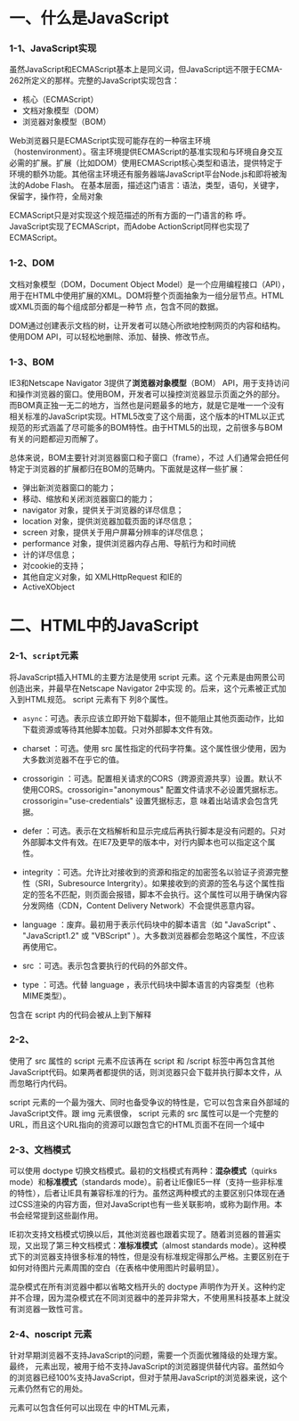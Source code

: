 # 一、什么是JavaScript

### 1-1、JavaScript实现

虽然JavaScript和ECMAScript基本上是同义词，但JavaScript远不限于ECMA-262所定义的那样。完整的JavaScript实现包含：

-  核心（ECMAScript）
-  文档对象模型（DOM）
-  浏览器对象模型（BOM）

Web浏览器只是ECMAScript实现可能存在的一种宿主环境（hostenvironment）。宿主环境提供ECMAScript的基准实现和与环境自身交互必需的扩展。扩展（比如DOM）使用ECMAScript核心类型和语法，提供特定于环境的额外功能。其他宿主环境还有服务器端JavaScript平台Node.js和即将被淘汰的Adobe Flash。
在基本层面，描述这门语言：语法，类型，语句，关键字，保留字，操作符，全局对象

ECMAScript只是对实现这个规范描述的所有方面的一门语言的称
呼。JavaScript实现了ECMAScript，而Adobe ActionScript同样也实现了
ECMAScript。

### 1-2、DOM

文档对象模型（DOM，Document Object Model）是一个应用编程接口（API），用于在HTML中使用扩展的XML。DOM将整个页面抽象为一组分层节点。HTML或XML页面的每个组成部分都是一种节
点，包含不同的数据。

DOM通过创建表示文档的树，让开发者可以随心所欲地控制网页的内容和结构。使用DOM API，可以轻松地删除、添加、替换、修改节点。

### 1-3、BOM

IE3和Netscape Navigator 3提供了**浏览器对象模型**（BOM） API，用于支持访问和操作浏览器的窗口。使用BOM，开发者可以操控浏览器显示页面之外的部分。而BOM真正独一无二的地方，当然也是问题最多的地方，就是它是唯一一个没有相关标准的JavaScript实现。HTML5改变了这个局面，这个版本的HTML以正式规范的形式涵盖了尽可能多的BOM特性。由于HTML5的出现，之前很多与BOM有关的问题都迎刃而解了。

总体来说，BOM主要针对浏览器窗口和子窗口（frame），不过
人们通常会把任何特定于浏览器的扩展都归在BOM的范畴内。下面就是这样一些扩展：

 - 弹出新浏览器窗口的能力；
 - 移动、缩放和关闭浏览器窗口的能力；
 - navigator 对象，提供关于浏览器的详尽信息；
 - location 对象，提供浏览器加载页面的详尽信息；
 - screen 对象，提供关于用户屏幕分辨率的详尽信息；
 - performance 对象，提供浏览器内存占用、导航行为和时间统
 - 计的详尽信息；
 - 对cookie的支持；
 - 其他自定义对象，如 XMLHttpRequest 和IE的
 - ActiveXObject 


# 二、HTML中的JavaScript

### 2-1、`` script ``元素

将JavaScript插入HTML的主要方法是使用  script  元素。这
个元素是由网景公司创造出来，并最早在Netscape Navigator 2中实现
的。后来，这个元素被正式加入到HTML规范。  script  元素有下
列8个属性。

- ``async``：可选。表示应该立即开始下载脚本，但不能阻止其他页面动作，比如下载资源或等待其他脚本加载。只对外部脚本文件有效。

 - charset ：可选。使用 src 属性指定的代码字符集。这个属性很少使用，因为大多数浏览器不在乎它的值。

 - crossorigin ：可选。配置相关请求的CORS（跨源资源共享）设置。默认不使用CORS。crossorigin="anonymous" 配置文件请求不必设置凭据标志。 crossorigin="use-credentials" 设置凭据标志，意
   味着出站请求会包含凭据。

 - defer ：可选。表示在文档解析和显示完成后再执行脚本是没有问题的。只对外部脚本文件有效。在IE7及更早的版本中，对行内脚本也可以指定这个属性。

 - integrity ：可选。允许比对接收到的资源和指定的加密签名以验证子资源完整性（SRI，Subresource Intergrity）。如果接收到的资源的签名与这个属性指定的签名不匹配，则页面会报错，脚本不会执行。这个属性可以用于确保内容分发网络（CDN，Content Delivery Network）不会提供恶意内容。

 - language ：废弃。最初用于表示代码块中的脚本语言（如 "JavaScript" 、 "JavaScript1.2" 或 "VBScript" ）。大多数浏览器都会忽略这个属性，不应该再使用它。

 - src ：可选。表示包含要执行的代码的外部文件。

 - type ：可选。代替 language ，表示代码块中脚本语言的内容类型（也称MIME类型）。

包含在 script 内的代码会被从上到下解释

### 2-2、

使用了 src 属性的  script  元素不应该再在 script  和  /script  标签中再包含其他JavaScript代码。如果两者都提供的话，则浏览器只会下载并执行脚本文件，从而忽略行内代码。

 script  元素的一个最为强大、同时也备受争议的特性是，它可以包含来自外部域的JavaScript文件。跟  img  元素很像， script  元素的 src 属性可以是一个完整的URL，而且这个URL指向的资源可以跟包含它的HTML页面不在同一个域中


### 2-3、文档模式

可以使用 doctype 切换文档模式。最初的文档模式有两种：**混杂模式**（quirks mode）和**标准模式**（standards mode）。前者让IE像IE5一样（支持一些非标准的特性），后者让IE具有兼容标准的行为。虽然这两种模式的主要区别只体现在通过CSS渲染的内容方面，但对JavaScript也有一些关联影响，或称为副作用。本书会经常提到这些副作用。

IE初次支持文档模式切换以后，其他浏览器也跟着实现了。随着浏览器的普遍实现，又出现了第三种文档模式：**准标准模式**（almost
standards mode）。这种模式下的浏览器支持很多标准的特性，但是没有标准规定得那么严格。主要区别在于如何对待图片元素周围的空白（在表格中使用图片时最明显）。

混杂模式在所有浏览器中都以省略文档开头的 doctype 声明作为开关。这种约定并不合理，因为混杂模式在不同浏览器中的差异非常大，不使用黑科技基本上就没有浏览器一致性可言。


### 2-4、noscript 元素

针对早期浏览器不支持JavaScript的问题，需要一个页面优雅降级的处理方案。最终， <noscript> 元素出现，被用于给不支持JavaScript的浏览器提供替代内容。虽然如今的浏览器已经100%支持JavaScript，但对于禁用JavaScript的浏览器来说，这个元素仍然有它的用处。

<noscript> 元素可以包含任何可以出现在 <body> 中的HTML元素， <script> 除外。在下列两种情况中，浏览器将显示包含在 <noscript> 中的内容：7
1. 浏览器不支持脚本
2. 浏览器对脚本的支持被关闭 



# 三、语法基础

### 3-1、语法

首先要知道的是，ECMAScript中一切都区分大小写。无论是变量、函数名还是操作符，都区分大小写。换句话说，变量 test 和变量 Test 是两个不同的变量。类似地， typeof 不能作为函数名，因为它是一个关键字（后面会介绍）。但 Typeof 是一个完全有效的函数名。



### 3-2、标识符

所谓标识符，就是变量、函数、属性或函数参数的名称。标识符可以由一或多个下列字符组成：

 - 第一个字符必须是一个字母、下划线（ _ ）或美元符号（ $ ）；
 - 剩下的其他字符可以是字母、下划线、美元符号或数字。

标识符中的字母可以是扩展ASCII（Extended ASCII）中的字母，也可以是Unicode的字母字符，如À和Æ（但不推荐使用）。

按照惯例，ECMAScript标识符使用驼峰大小写形式，即第一个单词的首字母小写，后面每个单词的首字母大写


### 3-3、严格模式

ECMAScript 5增加了严格模式（strict mode）的概念。严格模式是一种不同的JavaScript解析和执行模型，ECMAScript 3的一些不规范写法在这种模式下会被处理，对于不安全的活动将抛出错误




### 3-4、关键字与保留字

ECMA-262描述了一组保留的关键字，这些关键字有特殊用途，比如表示控制语句的开始和结束，或者执行特定的操作

**ECMA-262第6版规定的所有关键字：**

````
break			  do	      	 in		       	 typeof
case	 		  else	      	 instanceof      var
catch			  export	     new			 void
class			  extends        return			 while
const			  finally	     super			 with
continue	 	  for		     switch			 yield
debugger	 	  function	     this
default			  if		     throw
delete	   		  import try
````


规范中也描述了一组未来的保留字，同样不能用作标识符或属性名。虽然保留字在语言中没有特定用途，但它们是保留给将来做关键字用的

### 3-5、变量

ECMAScript变量是松散类型的，意思是变量可以用于保存任何类型的数据。每个变量只不过是一个用于保存任意值的命名占位符。有3个关键字可以声明变量： var 、 const 和 let 。其中， var 在CMAScript的所有版本中都可以使用，而 const 和 let 只能在ECMAScript 6及更晚的版本中使用



### 3-6、var关键字

1. var声明作用域
   关键的问题在于，使用 var 操作符定义的变量会成为包含它的函数的局部变量。比如，使用 var 在一个函数内部定义一个变量，就意味着该变量将在函数退出时被销毁


2. var 声明提升
   使用 var 时，下面的代码不会报错。这是因为使用这个关键字声明的变量会自动提升到函数作用域顶部



### 3-7、let 声明

let 跟 var 的作用差不多，但有着非常重要的区别。最明显的区别是， let 声明的范围是块作用域，而 var 声明的范围是函数作用域。

1. 暂时性死区
   let 与 var 的另一个重要的区别，就是 let 声明的变量不会在作用域中被提升。

2. 全局声明
   与 var 关键字不同，使用 let 在全局作用域中声明的变量不会成为 window 对象的属性（ var 声明的变量则会）

3. 条件声明
   在使用 var 声明变量时，由于声明会被提升，JavaScript引擎会自动将多余的声明在作用域顶部合并为一个声明。因为 let 的作用域是块，所以不可能检查前面是否已经使用 let 声明过同名变量，同时也就不可能在没有声明的情况下声明它

4. for 循环中的 let 声明
   在 let 出现之前， for 循环定义的迭代变量会渗透到循环体外部

5. const 声明
   const 的行为与 let 基本相同，唯一一个重要的区别是用它声明变量时必须同时初始化变量，且尝试修改 const 声明的变量会导致运行时错误。

### 3-8、声明风格及最佳实践

ECMAScript 6增加 let 和 const 从客观上为这门语言更精确地声明作用域和语义提供了更好的支持。行为怪异的 var 所造成的各种问题，已经让JavaScript社区为之苦恼了很多年。随着这两个新关键字的出现，新的有助于提升代码质量的最佳实践也逐渐显现。

1. 不使用 var
   有了 let 和 const ，大多数开发者会发现自己不再需要 var了。限制自己只使用 let 和 const 有助于提升代码质量，因为变量有了明确的作用域、声明位置，以及不变的值。
2. const 优先， let 次之
   使用 const 声明可以让浏览器运行时强制保持变量不变，也可以让静态代码分析工具提前发现不合法的赋值操作。因此，很多开发者认为应该优先使用 const 来声明变量，只在提前知道未来会有修改时，再使用 let 。这样可以让开发者更有信心地推断某些变量的值永远不会变，同时也能迅速发现因意外赋值导致的非预期行为。

# 四、数据类型

ECMAScript有6种简单数据类型（也称为原始类型）：Undefined 、 Null 、 Boolean 、 Number 、 String 和Symbol 。 Symbol （符号）是ECMAScript 6新增的。还有一种复杂数据类型叫 Object （对象）。 Object 是一种无序名值对的集合。因为在ECMAScript中不能定义自己的数据类型，所有值都可以用上述7种数据类型之一来表示。只有7种数据类型似乎不足以表示全部数据。但ECMAScript的数据类型很灵活，一种数据类型可以当作多种数据类型来使用


### 4-1、typeof 操作符

因为ECMAScript的类型系统是松散的，所以需要一种手段来确定任意变量的数据类型。 typeof 操作符就是为此而生的。对一个值使用 typeof 操作符会返回下列字符串之一：
"undefined" 表示值未定义；
"boolean" 表示值为布尔值；
"string" 表示值为字符串；
"number" 表示值为数值；
"object" 表示值为对象（而不是函数）或 null ；
"function" 表示值为函数；
"symbol" 表示值为符号。



### 4-2、Undefined 类型

Undefined 类型只有一个值，就是特殊值 undefined 。当使用 var 或 let 声明了变量但没有初始化时，就相当于给变量赋予了 undefined 值

即使未初始化的变量会被自动赋予 undefined 值，但我们仍然建议在声明变量的同时进行初始化。这样，当 typeof 返回 "undefined" 时，你就会知道那是因为给定的变量尚未声明，而不是声明了但未初始化。


### 4-3、Null 类型

Null 类型同样只有一个值，即特殊值 null 。逻辑上讲，null 值表示一个空对象指针，这也是给 typeof 传一个 null 会返回 "object" 的原因

在定义将来要保存对象值的变量时，建议使用 null 来初始化，不要使用其他值。这样，只要检查这个变量的值是不是 null 就可以知道这个变量是否在后来被重新赋予了一个对象的引用

用等于操作符（ == ）比较 null 和 undefined 始终返回true 。但要注意，这个操作符会为了比较而转换它的操作数。
即使 null 和 undefined 有关系，它们的用途也是完全不一样的。如前所述，永远不必显式地将变量值设置为 undefined 。但null 不是这样的。任何时候，只要变量要保存对象，而当时又没有那个对象可保存，就要用 null 来填充该变量。这样就可以保持null 是空对象指针的语义，并进一步将其与 undefined 区分开来。
null 是一个假值。因此，如果需要，可以用更简洁的方式检测它。不过要记住，也有很多其他可能的值同样是假值。所以一定要明确自己想检测的就是 null 这个字面值，而不仅仅是假值


### 4-4、Boolean 类型

Boolean （布尔值）类型是ECMAScript中使用最频繁的类型之一，有两个字面值： true 和 false 。这两个布尔值不同于数值，因此 true 不等于1， false 不等于0

注意：布尔值字面量 true 和 false 是区分大小写的，因此True 和 False （及其他大小混写形式）是有效的标识符，但不是布尔值。


### 4-5、Number 类型

ECMAScript中最有意思的数据类型或许就是 Number 了。Number 类型使用IEEE 754格式表示整数和浮点值（在某些语言中也叫双精度值）。不同的数值类型相应地也有不同的数值字面量格式

1. 浮点值
   要定义浮点值，数值中必须包含小数点，而且小数点后面必须至
   少有一个数字。虽然小数点前面不是必须有整数，但推荐加上。

2. 值的范围
   由于内存的限制，ECMAScript并不支持表示这个世界上的所有数值。ECMAScript可以表示的最小数值保存在Number.MIN_VALUE 中，这个值在多数浏览器中是5e-324；可以表示的最大数值保存在 Number.MAX_VALUE 中，这个值在多数浏览器中是1.797 693 134 862 315 7e+308。如果某个计算得到的数值结果超出了JavaScript可以表示的范围，那么这个数值会被自动转换为一个特殊的 Infinity （无穷）值。任何无法表示的负数以 -Infinity （负无穷大）表示，任何无法表示的正数以 Infinity （正无穷大）表示。如果计算返回正 Infinity 或负 Infinity ，则该值将不能再进一步用于任何计算。这是因为 Infinity 没有可用于计算的数值表示形式。要确定一个值是不是有限大（即介于JavaScript能表示的最小值和最大值之间），可以使用 isFinite() 函数


3. NaN
   有一个特殊的数值叫 NaN ，意思是“不是数值”（Not a Number），用于表示本来要返回数值的操作失败了（而不是抛出错误）。比如，用0除任意数值在其他语言中通常都会导致错误，从而中止代码执行。但在ECMAScript中，0、+0或-0相除会返回NaN

4. 数值转换
   有3个函数可以将非数值转换为数值： Number() 、parseInt() 和 parseFloat() 。 Number() 是转型函数，可用于任何数据类型。后两个函数主要用于将字符串转换为数值。对于同样的参数，这3个函数执行的操作也不同。

### 4-6、 NaN

有一个特殊的数值叫 NaN ，意思是“不是数值”（Not aNumber），用于表示本来要返回数值的操作失败了（而不是抛出错误）。

### 4-7、数值转换

有3个函数可以将非数值转换为数值： Number() 、 parseInt() 和 parseFloat() 。 Number() 是转型函数，可用于任何数据类型。后两个函数主要用于将字符串转换为数值。对于同样的参数，这3个函数执行的操作也不同。Number() 函数基于如下规则执行转换。布尔值， true 转换为1， false 转换为0。
数值，直接返回。null ，返回0。 undefined ，返回 NaN 。

### 4-8、String 类型 

String （字符串）数据类型表示零或多个16位Unicode字符序列。字符串可以使用双引号（"）、单引号（'）或反引号（`）标示，

1. 字符字面量
   字符串数据类型包含一些字符字面量，用于表示非打印字符或有其他用途的字符

2. 字符串的特点
   ECMAScript中的字符串是不可变的（immutable），意思是一旦创建，它们的值就不能变了。要修改某个变量中的字符串值，必须先销毁原始的字符串，然后将包含新值的另一个字符串保存到该变量

3. 转换为字符串
   有两种方式把一个值转换为字符串。首先是使用几乎所有值都有的 toString() 方法。这个方法唯一的用途就是返回当前值的字符串等价物

4. 模板字面量
   ECMAScript 6新增了使用模板字面量定义字符串的能力。与使用单引号或双引号不同，模板字面量保留换行字符，可以跨行定义字符串

5. 字符串插值
   模板字面量最常用的一个特性是支持字符串插值，也就是可以在一个连续定义中插入一个或多个值。技术上讲，模板字面量不是字符串，而是一种特殊的JavaScript句法表达式，只不过求值后得到的是字符串。模板字面量在定义时立即求值并转换为字符串实例，任何插入的变量也会从它们最接近的作用域中取值

6. 模板字面量标签函数
   模板字面量也支持定义标签函数（tag function），而通过标签函数可以自定义插值行为。标签函数会接收被插值记号分隔后的模板和对每个表达式求值的结果。标签函数本身是一个常规函数，通过前缀到模板字面量来应用自定义行为，

7. 原始字符串
   使用模板字面量也可以直接获取原始的模板字面量内容（如换行符或Unicode字符），而不是被转换后的字符表示。为此，可以使用默认的 String.raw 标签函数





# 五、操作符

ECMA-262描述了一组可用于操作数据值的操作符，包括数学操作符（如加、减）、位操作符、关系操作符和相等操作符等。ECMAScript中的操作符是独特的，因为它们可用于各种值，包括字符串、数值、布尔值，甚至还有对象。在应用给对象时，操作符通常会调用 valueOf() 和 / 或 toString() 方法来取得可以计算的值。3.5.1 一元操作符只操作一个值的操作符叫一元操作符（unary operator）。一元操作符是ECMAScript中最简单的操作符。

### 5-1、一元操作符

1. 递增 / 递减操作符
   递增和递减操作符直接照搬自C语言，但有两个版本：前缀版和后缀版。顾名思义，前缀版就是位于要操作的变量前头，后缀版就是位于要操作的变量后头。前缀递增操作符会给数值加1，把两个加号（ ++ ）放到变量前头即可

2.一元加和减
一元加和减操作符对大多数开发者来说并不陌生，它们在ECMAScript中跟在高中数学中的用途一样。一元加由一个加号（ + ）表示，放在变量前头，对数值没有任何影响

### 5-2、位操作符

1. 按位非
   按位非操作符用波浪符（ ~ ）表示，它的作用是返回数值的一补数。按位非是ECMAScript中为数不多的几个二进制数学操作符之一

2. 按位与
   按位与操作符用和号（ & ）表示，有两个操作数。本质上，按位与就是将两个数的每一个位对齐，然后基于真值表中的规则，对每一位执行相应的与操作。

3. 按位或
   按位或操作符用管道符（ | ）表示，同样有两个操作数。

4. 按位异或
   按位异或用脱字符（ ^ ）表示，同样有两个操作数

5. 左移
   左移操作符用两个小于号（ << ）表示，会按照指定的位数将数值的所有位向左移动。比如，如果数值2（二进制10）向左移5位，就会得到64（二进制1000000）

6. 有符号右移
   有符号右移由两个大于号（ >> ）表示，会将数值的所有32位都向右移，同时保留符号（正或负）。有符号右移实际上是左移的逆运算

7. 无符号右移
   无符号右移用3个大于号表示（ >>> ），会将数值的所有32位都向右移。对于正数，无符号右移与有符号右移结果相同

### 5-3、布尔操作符

1. 逻辑非
   逻辑非操作符由一个叹号（ ! ）表示，可应用给ECMAScript中的任何值。这个操作符始终返回布尔值，无论应用到的是什么数据类型。逻辑非操作符首先将操作数转换为布尔值，然后再对其取反

2. 逻辑与
   逻辑与操作符由两个和号（ && ）表示，应用到两个值

3. 逻辑或
   逻辑或操作符由两个管道符（ || ）表示

### 5-4、乘性操作符

1. 乘法操作符
   乘法操作符由一个星号（ * ）表示，可以用于计算两个数值的乘积。

2. 除法操作符
   除法操作符由一个斜杠（ / ）表示，用于计算第一个操作数除以第二个操作数的商

3. 取模操作符

 - 取模（余数）操作符由一个百分比符号（ % ）表示
 - 如果操作数是数值，则执行常规除法运算，返回余数。
 - 如果被除数是无限值，除数是有限值，则返回 NaN 。
 - 如果被除数是有限值，除数是0，则返回 NaN 。
 - 如果是 Infinity 除以 Infinity ，则返回 NaN 。
 - 如果被除数是有限值，除数是无限值，则返回被除数。
 - 如果被除数是0，除数不是0，则返回0。
 - 如果有不是数值的操作数，则先在后台用 Number() 函数将其转换为数值，然后再应用上述规则。

# 六、语句

ECMA-262描述了一些语句（也称为流控制语句），而ECMAScript中的大部分语法都体现在语句中。语句通常使用一或多个关键字完成既定的任务。语句可以简单，也可以复杂。简单的如告诉函数退出，复杂的如列出一堆要重复执行的指令。

### 6-1、do-while 语句

do-while 语句是一种后测试循环语句，即循环体中的代码执
行后才会对退出条件进行求值。换句话说，循环体内的代码至少执行
一次

### 6-2、while 语句

while 语句是一种先测试循环语句，即先检测退出条件，再执行循环体内的代码。因此， while 循环体内的代码有可能不会执行




# 七、函数

函数对任何语言来说都是核心组件，因为它们可以封装语句，然后在任何地方、任何时间执行。ECMAScript中的函数使用function 关键字声明，后跟一组参数，然后是函数体。

ECMAScript中的函数不需要指定是否返回值。任何函数在任何时间都可以使用 return 语句来返回函数的值，用法是后跟要返回的值

函数 sum() 会将两个值相加并返回结果。注意，除了 return语句之外没有任何特殊声明表明该函数有返回值

严格模式对函数也有一些限制：
函数不能以 eval 或 arguments 作为名称；
函数的参数不能叫 eval 或 arguments ；
两个函数的参数不能叫同一个名称。

# 八、变量，作用域与内存

### 4-1、原始值与引用值

ECMAScript变量可以包含两种不同类型的数据：原始值和引用值。原始值（primitive value）就是最简单的数据，引用值（referencevalue）则是由多个值构成的对象。

在把一个值赋给变量时，JavaScript引擎必须确定这个值是原始值还是引用值。上一章讨论了6种原始值： Undefined 、 Null 、Boolean 、 Number 、 String 和 Symbol 。保存原始值的变量是按值（by value）访问的，因为我们操作的就是存储在变量中的实际值。

引用值是保存在内存中的对象。与其他语言不同，JavaScript不允许直接访问内存位置，因此也就不能直接操作对象所在的内存空间。在操作对象时，实际上操作的是对该对象的引用（reference）而非实
际的对象本身。为此，保存引用值的变量是按引用（by reference）访问的

注意：在很多语言中，字符串是使用对象表示的，因此被认为是引用类型。ECMAScript打破了这个惯例。

1. 动态属性
   原始值和引用值的定义方式很类似，都是创建一个变量，然后给它赋一个值。不过，在变量保存了这个值之后，可以对这个值做什么，则大有不同。对于引用值而言，可以随时添加、修改和删除其属性和方法

2. 复制值
   除了存储方式不同，原始值和引用值在通过变量复制时也有所不同。在通过变量把一个原始值赋值到另一个变量时，原始值会被复制到新变量的位置。

 - 在把引用值从一个变量赋给另一个变量时，存储在变量中的值也会被复制到新变量所在的位置。区别在于，这里复制的值实际上是一个指针，它指向存储在堆内存中的对象。操作完成后，两个变量实际上指向同一个对象，因此一个对象上面的变化会在另一个对象上反映出来


3. 传递参数
   ECMAScript中所有函数的参数都是按值传递的。这意味着函数外的值会被复制到函数内部的参数中，就像从一个变量复制到另一个变量一样。如果是原始值，那么就跟原始值变量的复制一样，如果是引用值，那么就跟引用值变量的复制一样。对很多开发者来说，这一块可能会不好理解，毕竟变量有按值和按引用访问，而传参则只有按值传递

在按值传递参数时，值会被复制到一个局部变量（即一个命名参数，或者用ECMAScript的话说，就是 arguments 对象中的一个槽位）。在按引用传递参数时，值在内存中的位置会被保存在一个局部变量，这意味着对本地变量的修改会反映到函数外部

4. 确定类型
   前一章提到的 typeof 操作符最适合用来判断一个变量是否为原始类型。更确切地说，它是判断一个变量是否为字符串、数值、布尔值或 undefined 的最好方式。如果值是对象或 null ，那么typeof 返回 "object" 

按照定义，所有引用值都是 Object 的实例，因此通过instanceof 操作符检测任何引用值和 Object 构造函数都会返回 true 。类似地，如果用 instanceof 检测原始值，则始终会返回 false ，因为原始值不是对象。

注意 typeof 操作符在用于检测函数时也会返回 "function" 。当在Safari（直到Safari 5）和Chrome（直到Chrome 7）中用于检测正则表达式时，由于实现细节的原因，typeof 也会返回 "function" 。ECMA-262规定，任何实现内部 [[Call]] 方法的对象都应该在 typeof 检测时返回 "function" 。因为上述浏览器中的正则表达式实现了这个方法，所以 typeof 对正则表达式也返回 "function" 。在IE和Firefox中， typeof 对正则表达式返回 "object" 。




### 4-2、执行上下文与作用域

执行上下文（以上简称“上下文”）的概念在JavaScript中是颇为重要的。变量或函数的上下文决定了它们可以访问哪些数据，以及它们的行为。每个上下文都有一个关联的变量对象（variable object），而
这个上下文中定义的所有变量和函数都存在于这个对象上。虽然无法通过代码访问变量对象，但后台处理数据会用到它。
全局上下文是最外层的上下文。根据ECMAScript实现的宿主环境，表示全局上下文的对象可能不一样。在浏览器中，全局上下文就是我们常说的 window 对象（第12章会详细介绍），因此所有通过
var 定义的全局变量和函数都会成为 window 对象的属性和方法。使用 let 和 const 的顶级声明不会定义在全局上下文中，但在作用域链解析上效果是一样的。上下文在其所有代码都执行完毕后会被销毁，包括定义在它上面的所有变量和函数（全局上下文在应用程序退出前才会被销毁，比如关闭网页或退出浏览器）。
每个函数调用都有自己的上下文。当代码执行流进入函数时，函数的上下文被推到一个上下文栈上。在函数执行完之后，上下文栈会弹出该函数上下文，将控制权返还给之前的执行上下文。ECMAScript
程序的执行流就是通过这个上下文栈进行控制的。上下文中的代码在执行的时候，会创建变量对象的一个作用域链（scope chain）。这个作用域链决定了各级上下文中的代码在访问变量和函数时的顺序。代码正在执行的上下文的变量对象始终位于作用域链的最前端。如果上下文是函数，则其活动对象（activationobject）用作变量对象。活动对象最初只有一个定义变量：arguments 。（全局上下文中没有这个变量。）作用域链中的下一个变量对象来自包含上下文，再下一个对象来自再下一个包含上下文。以此类推直至全局上下文；全局上下文的变量对象始终是作用域链的最后一个变量对象

1. 作用域链增强
   虽然执行上下文主要有全局上下文和函数上下文两种（ eval()调用内部存在第三种上下文），但有其他方式来增强作用域链。某些语句会导致在作用域链前端临时添加一个上下文，这个上下文在代码
   执行后会被删除。

2. 变量声明
   ES6之后，JavaScript的变量声明经历了翻天覆地的变化。直到
   ECMAScript 5.1， var 都是声明变量的唯一关键字。ES6不仅增加了
   let 和 const 两个关键字，而且还让这两个关键字压倒性地超越
   var 成为首选。

- 使用 var 的函数作用域声明
  在使用 var 声明变量时，变量会被自动添加到最接近的上下文。在函数中，最接近的上下文就是函数的局部上下文。在with 语句中，最接近的上下文也是函数上下文。如果变量未经声明就被初始化了，那么它就会自动被添加到全局上下文
  ``注意：未经声明而初始化变量是JavaScript编程中一个非常常见的错误，会导致很多问题。为此，读者在初始化变量之前一定要先声明变量。在严格模式下，未经声明就初始化变量会报错``
  var 声明会被拿到函数或全局作用域的顶部，位于作用域中所有代码之前。这个现象叫作“提升”（hoisting）。提升让同一作用域中的代码不必考虑变量是否已经声明就可以直接使用。可是在实践中，提升也会导致合法却奇怪的现象，即在变量声明之前使用变量。

 - 使用 let 的块级作用域声明
   ES6新增的 let 关键字跟 var 很相似，但它的作用域是块级的，这也是JavaScript中的新概念。块级作用域由最近的一对包含花括号 {} 界定。换句话说， if 块、 while 块、 function块，甚至连单独的块也是 let 声明变量的作用域。

- 使用 const 的常量声明
  除了 let ，ES6同时还增加了 const 关键字。使用 const 声明的变量必须同时初始化为某个值。一经声明，在其生命周期的任何时候都不能再重新赋予新值

``注意 开发实践表明，如果开发流程并不会因此而受很大影响，就应该尽可能地多使用 const 声明，除非确实需要一个将来会重新赋值的变量。这样可以从根本上保证提前发现重新赋值导致的bug``

### 4-3、垃圾回收

JavaScript是使用垃圾回收的语言，也就是说执行环境负责在代码执行时管理内存。在C和C++等语言中，跟踪内存使用对开发者来说是个很大的负担，也是很多问题的来源。JavaScript为开发者卸下了这个负担，通过自动内存管理实现内存分配和闲置资源回收。基本思路很简单：确定哪个变量不会再使用，然后释放它占用的内存。这个过程是周期性的，即垃圾回收程序每隔一定时间（或者说在代码执行过程中某个预定的收集时间）就会自动运行。垃圾回收过程是一个近似且不完美的方案，因为某块内存是否还有用，属于“不可判定的”问题，意味着靠算法是解决不了的。

我们以函数中局部变量的正常生命周期为例。函数中的局部变量会在函数执行时存在。此时，栈（或堆）内存会分配空间以保存相应的值。函数在内部使用了变量，然后退出。此时，就不再需要那个局部变量了，它占用的内存可以释放，供后面使用。这种情况下显然不再需要局部变量了，但并不是所有时候都会这么明显。垃圾回收程序必须跟踪记录哪个变量还会使用，以及哪个变量不会再使用，以便回收内存。如何标记未使用的变量也许有不同的实现方式。不过，在浏览器的发展史上，用到过两种主要的标记策略：标记清理和引用计数。

1. 标记清理
   JavaScript最常用的垃圾回收策略是标记清理（mark-and-sweep）。当变量进入上下文，比如在函数内部声明一个变量时，这个变量会被加上存在于上下文中的标记。而不在上下文中的变量，逻辑上讲，永远不应该释放它们的内存，因为只要上下文中的代码在运行，就有可能用到它们。当变量离开上下文时，也会被加上离开上下文的标记。
   给变量加标记的方式有很多种。比如，当变量进入上下文时，反转某一位；或者可以维护“在上下文中”和“不在上下文中”两个变量列表，可以把变量从一个列表转移到另一个列表。标记过程的实现并不重要，关键是策略。
   垃圾回收程序运行的时候，会标记内存中存储的所有变量（记住，标记方法有很多种）。然后，它会将所有在上下文中的变量，以及被在上下文中的变量引用的变量的标记去掉。在此之后再被加上标记的变量就是待删除的了，原因是任何在上下文中的变量都访问不到它们了。随后垃圾回收程序做一次内存清理，销毁带标记的所有值并收回它们的内存。
   到了2008年，IE、Firefox、Opera、Chrome和Safari都在自己的JavaScript实现中采用标记清理（或其变体），只是在运行垃圾回收的频率上有所差异。

2. 引用计数
   另一种没那么常用的垃圾回收策略是引用计数（referencecounting）。其思路是对每个值都记录它被引用的次数。声明变量并给它赋一个引用值时，这个值的引用数为1。如果同一个值又被赋给另一个变量，那么引用数加1。类似地，如果保存对该值引用的变量被其他值给覆盖了，那么引用数减1。当一个值的引用数为0时，就说明没办法再访问到这个值了，因此可以安全地收回其内存了。垃圾回收程序
   下次运行的时候就会释放引用数为0的值的内存。引用计数最早由Netscape Navigator 3.0采用，但很快就遇到了严重的问题：循环引用。所谓循环引用，就是对象A有一个指针指向对象B，而对象B也引用了对象A。

- 把变量设置为 null 实际上会切断变量与其之前引用值之间的关系。当下次垃圾回收程序运行时，这些值就会被删除，内存也会被回收。
  为了补救这一点，IE9把BOM和DOM对象都改成了JavaScript对象，这同时也避免了由于存在两套垃圾回收算法而导致的问题，还消除了常见的内存泄漏现象。


3. 内存泄漏
   写得不好的JavaScript可能出现难以察觉且有害的内存泄漏问题。在内存有限的设备上，或者在函数会被调用很多次的情况下，内存泄漏可能是个大问题。JavaScript中的内存泄漏大部分是由不合理的引用导致的

